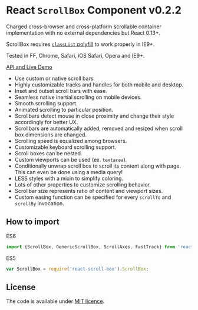 # React `ScrollBox` Component v0.2.2

Charged cross-browser and cross-platform scrollable container implementation with no external dependencies but React 0.13+.

ScrollBox requires [`classList` polyfill](https://www.npmjs.com/package/classlist-polyfill) to work properly in IE9+.

Tested in FF, Chrome, Safari, iOS Safari, Opera and IE9+.

[API and Live Demo](http://smikhalevski.github.io/react-scroll-box/)

- Use custom or native scroll bars.
- Highly customizable tracks and handles for both mobile and desktop.
- Inset and outset scroll bars with ease.
- Seamless native inertial scrolling on mobile devices.
- Smooth scrolling support.
- Animated scrolling to particular position.
- Scrollbars detect mouse in close proximity and change their style accordingly for better UX.
- Scrollbars are automatically added, removed and resized when scroll box dimensions are changed.
- Scrolling speed is equalized among browsers.
- Customizable keyboard scrolling support.
- Scroll boxes can be nested.
- Custom viewports can be used (ex. `textarea`).
- Conditionally unwrap scroll box to scroll its content along with page. This can even be done using a media query!
- LESS styles with a mixin to simplify coloring.
- Lots of other properties to customize scrolling behavior.
- Scrollbar size represents ratio of content and viewport sizes.
- Custom easing function can be specified for every `scrollTo` and `scrollBy` invocation.

## How to import

ES6
```javascript
import {ScrollBox, GenericScrollBox, ScrollAxes, FastTrack} from 'react-scroll-box';
```

ES5
```javascript
var ScrollBox = require('react-scroll-box').ScrollBox;
```

## License

The code is available under [MIT licence](LICENSE.txt).
